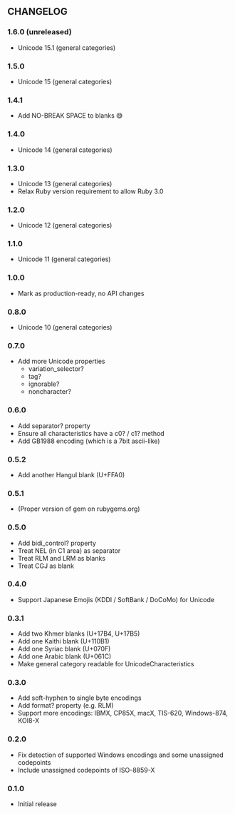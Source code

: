 ## CHANGELOG

### 1.6.0 (unreleased)

* Unicode 15.1 (general categories)

### 1.5.0

* Unicode 15 (general categories)

### 1.4.1

* Add NO-BREAK SPACE to blanks 😅

### 1.4.0

* Unicode 14 (general categories)

### 1.3.0

* Unicode 13 (general categories)
* Relax Ruby version requirement to allow Ruby 3.0

### 1.2.0

* Unicode 12 (general categories)

### 1.1.0

* Unicode 11 (general categories)

### 1.0.0

* Mark as production-ready, no API changes

### 0.8.0

* Unicode 10 (general categories)

### 0.7.0

* Add more Unicode properties
  * variation_selector?
  * tag?
  * ignorable?
  * noncharacter?

### 0.6.0

* Add separator? property
* Ensure all characteristics have a c0? / c1? method
* Add GB1988 encoding (which is a 7bit ascii-like)

### 0.5.2

* Add another Hangul blank (U+FFA0)

### 0.5.1

* (Proper version of gem on rubygems.org)

### 0.5.0

* Add bidi_control? property
* Treat NEL (in C1 area) as separator
* Treat RLM and LRM as blanks
* Treat CGJ as blank

### 0.4.0

* Support Japanese Emojis (KDDI / SoftBank / DoCoMo) for Unicode

### 0.3.1

* Add two Khmer blanks (U+17B4, U+17B5)
* Add one Kaithi blank (U+110B1)
* Add one Syriac blank (U+070F)
* Add one Arabic blank (U+061C)
* Make general category readable for UnicodeCharacteristics

### 0.3.0

* Add soft-hyphen to single byte encodings
* Add format? property (e.g. RLM)
* Support more encodings: IBMX, CP85X, macX, TIS-620, Windows-874, KOI8-X

### 0.2.0

* Fix detection of supported Windows encodings and some unassigned codepoints
* Include unassigned codepoints of ISO-8859-X

### 0.1.0

* Initial release

